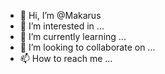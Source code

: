 - 👋 Hi, I’m @Makarus
- 👀 I’m interested in ...
- 🌱 I’m currently learning ...
- 💞️ I’m looking to collaborate on ...
- 📫 How to reach me ...

<!---
Makarus/Makarus is a ✨ special ✨ repository because its `README.md` (this file) appears on your GitHub profile.
You can click the Preview link to take a look at your changes.
--->
